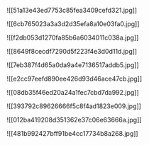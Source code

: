 
![[51a13e43ed7753c85fea3409cefd321.jpg]]

![[6cb765023a3a3d2d35efa8a10e03fa0.jpg]]

![[f2db053d1270fa85b6a6034011c038a.jpg]]

![[8649f8cecdf7290d5f223f4e3d0d11d.jpg]]

![[7eb387f4d65a0da9a4e7136517addb5.jpg]]

![[e2cc97eefd890ee426d93d46ace47cb.jpg]]

![[08db35f46ed20a24a1fec7cbd7da992.jpg]]

![[393792c89626666f5c8f4ad1823e009.jpg]]

![[012ba419208d351362e37c06e63666a.jpg]]

![[481b992427bff91be4cc17734b8a268.jpg]]